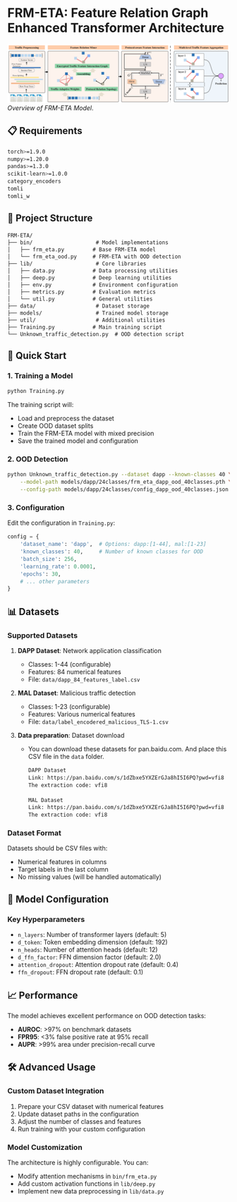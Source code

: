 # FRM-ETA: Feature Relation Graph Enhanced Transformer Architecture
![alt text](util\image.png)
*Overview of FRM-ETA Model*.


## 📋 Requirements

```bash
torch>=1.9.0
numpy>=1.20.0
pandas>=1.3.0
scikit-learn>=1.0.0
category_encoders
tomli
tomli_w
```

## 📁 Project Structure

```
FRM-ETA/
├── bin/                    # Model implementations
│   ├── frm_eta.py         # Base FRM-ETA model
│   └── frm_eta_ood.py     # FRM-ETA with OOD detection
├── lib/                    # Core libraries
│   ├── data.py            # Data processing utilities
│   ├── deep.py            # Deep learning utilities
│   ├── env.py             # Environment configuration
│   ├── metrics.py         # Evaluation metrics
│   └── util.py            # General utilities
├── data/                   # Dataset storage
├── models/                 # Trained model storage
├── util/                   # Additional utilities
├── Training.py            # Main training script
└── Unknown_traffic_detection.py  # OOD detection script
```

## 🚀 Quick Start

### 1. Training a Model

```bash
python Training.py
```

The training script will:
- Load and preprocess the dataset
- Create OOD dataset splits
- Train the FRM-ETA model with mixed precision
- Save the trained model and configuration

### 2. OOD Detection

```bash
python Unknown_traffic_detection.py --dataset dapp --known-classes 40 \
    --model-path models/dapp/24classes/frm_eta_dapp_ood_40classes.pth \
    --config-path models/dapp/24classes/config_dapp_ood_40classes.json
```

### 3. Configuration

Edit the configuration in `Training.py`:

```python
config = {
    'dataset_name': 'dapp',  # Options: dapp:[1-44], mal:[1-23]
    'known_classes': 40,     # Number of known classes for OOD
    'batch_size': 256,
    'learning_rate': 0.0001,
    'epochs': 30,
    # ... other parameters
}
```

## 📊 Datasets

### Supported Datasets

1. **DAPP Dataset**: Network application classification
   - Classes: 1-44 (configurable)
   - Features: 84 numerical features
   - File: `data/dapp_84_features_label.csv`

2. **MAL Dataset**: Malicious traffic detection
   - Classes: 1-23 (configurable)
   - Features: Various numerical features
   - File: `data/label_encodered_malicious_TLS-1.csv`

3. **Data preparation**: Dataset download

    - You can download these datasets for pan.baidu.com. And place this CSV file in the `data` folder.

        ```html
        DAPP Dataset
        Link: https://pan.baidu.com/s/1dZbxe5YXZErGJa8hI5I6PQ?pwd=vfi8 
        The extraction code: vfi8
        
        MAL Dataset
        Link: https://pan.baidu.com/s/1dZbxe5YXZErGJa8hI5I6PQ?pwd=vfi8 
        The extraction code: vfi8
        ```

### Dataset Format

Datasets should be CSV files with:
- Numerical features in columns
- Target labels in the last column
- No missing values (will be handled automatically)

## 🔧 Model Configuration

### Key Hyperparameters

- `n_layers`: Number of transformer layers (default: 5)
- `d_token`: Token embedding dimension (default: 192)
- `n_heads`: Number of attention heads (default: 12)
- `d_ffn_factor`: FFN dimension factor (default: 2.0)
- `attention_dropout`: Attention dropout rate (default: 0.4)
- `ffn_dropout`: FFN dropout rate (default: 0.1)

## 📈 Performance

The model achieves excellent performance on OOD detection tasks:

- **AUROC**: >97% on benchmark datasets
- **FPR95**: <3% false positive rate at 95% recall
- **AUPR**: >99% area under precision-recall curve

## 🛠️ Advanced Usage

### Custom Dataset Integration

1. Prepare your CSV dataset with numerical features
2. Update dataset paths in the configuration
3. Adjust the number of classes and features
4. Run training with your custom configuration

### Model Customization

The architecture is highly configurable. You can:
- Modify attention mechanisms in `bin/frm_eta.py`
- Add custom activation functions in `lib/deep.py`
- Implement new data preprocessing in `lib/data.py`
